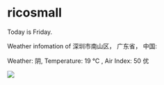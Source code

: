 # ricosmall

Today is Friday.

Weather infomation of 深圳市南山区， 广东省， 中国: 

Weather: 阴, Temperature: 19 ℃ , Air Index: 50 优

<img src="https://github-readme-stats.vercel.app/api?username=ricosmall&show_icons=true" />
